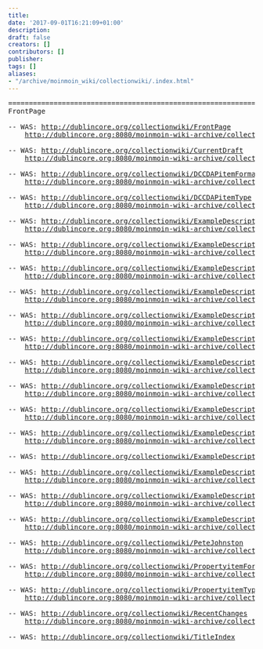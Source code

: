 ```yaml
---
title: 
date: '2017-09-01T16:21:09+01:00'
description: 
draft: false
creators: []
contributors: []
publisher: 
tags: []
aliases:
- "/archive/moinmoin_wiki/collectionwiki/.index.html"
---
```


<pre>
======================================================================
FrontPage

-- WAS: <a href="http://dublincore.org/collectionwiki/FrontPage">http://dublincore.org/collectionwiki/FrontPage</a>
    <a href="http://dublincore.org:8080/moinmoin-wiki-archive/collectionwiki/pages/FrontPage.html">http://dublincore.org:8080/moinmoin-wiki-archive/collectionwiki/pages/FrontPage.html</a>

-- WAS: <a href="http://dublincore.org/collectionwiki/CurrentDraft">http://dublincore.org/collectionwiki/CurrentDraft</a>
    <a href="http://dublincore.org:8080/moinmoin-wiki-archive/collectionwiki/pages/CurrentDraft.html">http://dublincore.org:8080/moinmoin-wiki-archive/collectionwiki/pages/CurrentDraft.html</a>

-- WAS: <a href="http://dublincore.org/collectionwiki/DCCDAPitemFormat">http://dublincore.org/collectionwiki/DCCDAPitemFormat</a>
    <a href="http://dublincore.org:8080/moinmoin-wiki-archive/collectionwiki/pages/DCCDAPitemFormat.html">http://dublincore.org:8080/moinmoin-wiki-archive/collectionwiki/pages/DCCDAPitemFormat.html</a>

-- WAS: <a href="http://dublincore.org/collectionwiki/DCCDAPitemType">http://dublincore.org/collectionwiki/DCCDAPitemType</a>
    <a href="http://dublincore.org:8080/moinmoin-wiki-archive/collectionwiki/pages/DCCDAPitemType.html">http://dublincore.org:8080/moinmoin-wiki-archive/collectionwiki/pages/DCCDAPitemType.html</a>

-- WAS: <a href="http://dublincore.org/collectionwiki/ExampleDescriptionAnnC1">http://dublincore.org/collectionwiki/ExampleDescriptionAnnC1</a>
    <a href="http://dublincore.org:8080/moinmoin-wiki-archive/collectionwiki/pages/ExampleDescriptionAnnC1.html">http://dublincore.org:8080/moinmoin-wiki-archive/collectionwiki/pages/ExampleDescriptionAnnC1.html</a>

-- WAS: <a href="http://dublincore.org/collectionwiki/ExampleDescriptionAnnC2">http://dublincore.org/collectionwiki/ExampleDescriptionAnnC2</a>
    <a href="http://dublincore.org:8080/moinmoin-wiki-archive/collectionwiki/pages/ExampleDescriptionAnnC2.html">http://dublincore.org:8080/moinmoin-wiki-archive/collectionwiki/pages/ExampleDescriptionAnnC2.html</a>

-- WAS: <a href="http://dublincore.org/collectionwiki/ExampleDescriptionAnnC3">http://dublincore.org/collectionwiki/ExampleDescriptionAnnC3</a>
    <a href="http://dublincore.org:8080/moinmoin-wiki-archive/collectionwiki/pages/ExampleDescriptionAnnC3.html">http://dublincore.org:8080/moinmoin-wiki-archive/collectionwiki/pages/ExampleDescriptionAnnC3.html</a>

-- WAS: <a href="http://dublincore.org/collectionwiki/ExampleDescriptionAnnC4">http://dublincore.org/collectionwiki/ExampleDescriptionAnnC4</a>
    <a href="http://dublincore.org:8080/moinmoin-wiki-archive/collectionwiki/pages/ExampleDescriptionAnnC4.html">http://dublincore.org:8080/moinmoin-wiki-archive/collectionwiki/pages/ExampleDescriptionAnnC4.html</a>

-- WAS: <a href="http://dublincore.org/collectionwiki/ExampleDescriptionAnnC5">http://dublincore.org/collectionwiki/ExampleDescriptionAnnC5</a>
    <a href="http://dublincore.org:8080/moinmoin-wiki-archive/collectionwiki/pages/ExampleDescriptionAnnC5.html">http://dublincore.org:8080/moinmoin-wiki-archive/collectionwiki/pages/ExampleDescriptionAnnC5.html</a>

-- WAS: <a href="http://dublincore.org/collectionwiki/ExampleDescriptionAnnC6">http://dublincore.org/collectionwiki/ExampleDescriptionAnnC6</a>
    <a href="http://dublincore.org:8080/moinmoin-wiki-archive/collectionwiki/pages/ExampleDescriptionAnnC6.html">http://dublincore.org:8080/moinmoin-wiki-archive/collectionwiki/pages/ExampleDescriptionAnnC6.html</a>

-- WAS: <a href="http://dublincore.org/collectionwiki/ExampleDescriptionAnnC7">http://dublincore.org/collectionwiki/ExampleDescriptionAnnC7</a>
    <a href="http://dublincore.org:8080/moinmoin-wiki-archive/collectionwiki/pages/ExampleDescriptionAnnC7.html">http://dublincore.org:8080/moinmoin-wiki-archive/collectionwiki/pages/ExampleDescriptionAnnC7.html</a>

-- WAS: <a href="http://dublincore.org/collectionwiki/ExampleDescriptionGordonD1">http://dublincore.org/collectionwiki/ExampleDescriptionGordonD1</a>
    <a href="http://dublincore.org:8080/moinmoin-wiki-archive/collectionwiki/pages/ExampleDescriptionGordonD1.html">http://dublincore.org:8080/moinmoin-wiki-archive/collectionwiki/pages/ExampleDescriptionGordonD1.html</a>

-- WAS: <a href="http://dublincore.org/collectionwiki/ExampleDescriptionGordonD2">http://dublincore.org/collectionwiki/ExampleDescriptionGordonD2</a>
    <a href="http://dublincore.org:8080/moinmoin-wiki-archive/collectionwiki/pages/ExampleDescriptionGordonD2.html">http://dublincore.org:8080/moinmoin-wiki-archive/collectionwiki/pages/ExampleDescriptionGordonD2.html</a>

-- WAS: <a href="http://dublincore.org/collectionwiki/ExampleDescriptionGordonD3">http://dublincore.org/collectionwiki/ExampleDescriptionGordonD3</a>
    <a href="http://dublincore.org:8080/moinmoin-wiki-archive/collectionwiki/pages/ExampleDescriptionGordonD3.html">http://dublincore.org:8080/moinmoin-wiki-archive/collectionwiki/pages/ExampleDescriptionGordonD3.html</a>

-- WAS: <a href="http://dublincore.org/collectionwiki/ExampleDescriptionGordonD4">http://dublincore.org/collectionwiki/ExampleDescriptionGordonD4</a>

-- WAS: <a href="http://dublincore.org/collectionwiki/ExampleDescriptionPatrickS1">http://dublincore.org/collectionwiki/ExampleDescriptionPatrickS1</a>
    <a href="http://dublincore.org:8080/moinmoin-wiki-archive/collectionwiki/pages/ExampleDescriptionPatrickS1.html">http://dublincore.org:8080/moinmoin-wiki-archive/collectionwiki/pages/ExampleDescriptionPatrickS1.html</a>

-- WAS: <a href="http://dublincore.org/collectionwiki/ExampleDescriptionPeteJ1">http://dublincore.org/collectionwiki/ExampleDescriptionPeteJ1</a>
    <a href="http://dublincore.org:8080/moinmoin-wiki-archive/collectionwiki/pages/ExampleDescriptionPeteJ1.html">http://dublincore.org:8080/moinmoin-wiki-archive/collectionwiki/pages/ExampleDescriptionPeteJ1.html</a>

-- WAS: <a href="http://dublincore.org/collectionwiki/ExampleDescriptions">http://dublincore.org/collectionwiki/ExampleDescriptions</a>
    <a href="http://dublincore.org:8080/moinmoin-wiki-archive/collectionwiki/pages/ExampleDescriptions.html">http://dublincore.org:8080/moinmoin-wiki-archive/collectionwiki/pages/ExampleDescriptions.html</a>

-- WAS: <a href="http://dublincore.org/collectionwiki/PeteJohnston">http://dublincore.org/collectionwiki/PeteJohnston</a>
    <a href="http://dublincore.org:8080/moinmoin-wiki-archive/collectionwiki/pages/PeteJohnston.html">http://dublincore.org:8080/moinmoin-wiki-archive/collectionwiki/pages/PeteJohnston.html</a>

-- WAS: <a href="http://dublincore.org/collectionwiki/PropertyitemFormat">http://dublincore.org/collectionwiki/PropertyitemFormat</a>
    <a href="http://dublincore.org:8080/moinmoin-wiki-archive/collectionwiki/pages/PropertyitemFormat.html">http://dublincore.org:8080/moinmoin-wiki-archive/collectionwiki/pages/PropertyitemFormat.html</a>

-- WAS: <a href="http://dublincore.org/collectionwiki/PropertyitemType">http://dublincore.org/collectionwiki/PropertyitemType</a>
    <a href="http://dublincore.org:8080/moinmoin-wiki-archive/collectionwiki/pages/PropertyitemType.html">http://dublincore.org:8080/moinmoin-wiki-archive/collectionwiki/pages/PropertyitemType.html</a>

-- WAS: <a href="http://dublincore.org/collectionwiki/RecentChanges">http://dublincore.org/collectionwiki/RecentChanges</a>
    <a href="http://dublincore.org:8080/moinmoin-wiki-archive/collectionwiki/pages/RecentChanges.html">http://dublincore.org:8080/moinmoin-wiki-archive/collectionwiki/pages/RecentChanges.html</a>

-- WAS: <a href="http://dublincore.org/collectionwiki/TitleIndex">http://dublincore.org/collectionwiki/TitleIndex</a>

</pre>
